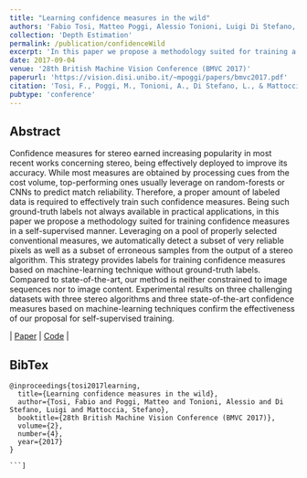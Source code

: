 ```yaml
---
title: "Learning confidence measures in the wild"
authors: 'Fabio Tosi, Matteo Poggi, Alessio Tonioni, Luigi Di Stefano, & Stefano Mattoccia'
collection: 'Depth Estimation'
permalink: /publication/confidenceWild
excerpt: 'In this paper we propose a methodology suited for training a confidence measure for stereo in a self-supervised manner.'
date: 2017-09-04
venue: '28th British Machine Vision Conference (BMVC 2017)'
paperurl: 'https://vision.disi.unibo.it/~mpoggi/papers/bmvc2017.pdf'
citation: 'Tosi, F., Poggi, M., Tonioni, A., Di Stefano, L., & Mattoccia, S. (2017, September). Learning confidence measures in the wild. In 28th British Machine Vision Conference (BMVC 2017) (Vol. 2, No. 4).'
pubtype: 'conference'
---
```


## Abstract 

Confidence measures for stereo earned increasing popularity in most recent works concerning stereo, being effectively deployed to improve its accuracy. While most measures are obtained by processing cues from the cost volume, top-performing ones usually leverage on random-forests or CNNs to predict match reliability. Therefore, a proper amount of labeled data is required to effectively train such confidence measures. Being such ground-truth labels not always available in practical applications, in this paper we propose a methodology suited for training confidence measures in a self-supervised manner. Leveraging on a pool of properly selected conventional measures, we automatically detect a subset of very reliable pixels as well as a subset of erroneous samples from the output of a stereo algorithm. This strategy provides labels for training confidence measures based on machine-learning technique without ground-truth labels. Compared to state-of-the-art, our method is neither constrained to image sequences nor to image content. Experimental results on three challenging datasets with three stereo algorithms and three state-of-the-art confidence measures based on machine-learning techniques confirm the effectiveness of our proposal for self-supervised training.

| [Paper](https://vision.disi.unibo.it/~mpoggi/papers/bmvc2017.pdf) | [Code](https://github.com/fabiotosi92/Unsupervised-Confidence-Measures) | 

## BibTex 
```
@inproceedings{tosi2017learning,
  title={Learning confidence measures in the wild},
  author={Tosi, Fabio and Poggi, Matteo and Tonioni, Alessio and Di Stefano, Luigi and Mattoccia, Stefano},
  booktitle={28th British Machine Vision Conference (BMVC 2017)},
  volume={2},
  number={4},
  year={2017}
}

```]
